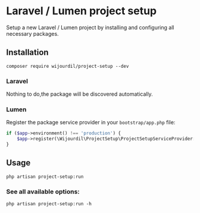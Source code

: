 # Laravel / Lumen project setup

Setup a new Laravel / Lumen project by installing and configuring all necessary packages.

## Installation

```shell
composer require wijourdil/project-setup --dev
```

### Laravel

Nothing to do,the package will be discovered automatically.

### Lumen

Register the package service provider in your `bootstrap/app.php` file:
```php
if ($app->environment() !== 'production') {
    $app->register(\Wijourdil\ProjectSetup\ProjectSetupServiceProvider::class);
}
```

## Usage

```shell
php artisan project-setup:run
```

### See all available options:
```shell
php artisan project-setup:run -h
```
